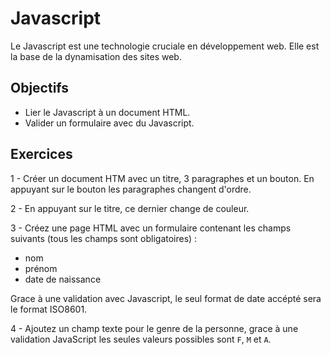 # Javascript
Le Javascript est une technologie cruciale en développement web. Elle est la base de la dynamisation des sites web. 

## Objectifs
- Lier le Javascript à un document HTML.
- Valider un formulaire avec du Javascript.

## Exercices 

1 - Créer un document HTM avec un titre, 3 paragraphes et un bouton. En appuyant sur le bouton les paragraphes changent d'ordre.

2 - En appuyant sur le titre, ce dernier change de couleur.

3 - Créez une page HTML avec un formulaire contenant les champs suivants (tous les champs sont obligatoires) :

- nom 
- prénom
- date de naissance

Grace à une validation avec Javascript, le seul format de date accépté sera le format ISO8601.

4 - Ajoutez un champ texte pour le genre de la personne, grace à une validation JavaScript les seules valeurs possibles sont `F`, `M` et `A`.

